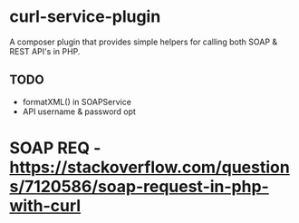 # curl-service-plugin
A composer plugin that provides simple helpers for calling both SOAP &amp; REST API's in PHP.

## TODO 
* formatXML() in SOAPService
* API username & password opt

# SOAP REQ - https://stackoverflow.com/questions/7120586/soap-request-in-php-with-curl


